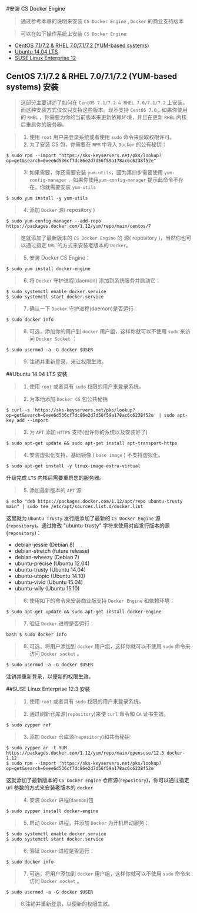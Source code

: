 #安装 CS Docker Engine

>通过参考本章的说明来安装 `CS Docker Engine` , `Docker` 的商业支持版本

>可以在如下操作系统上安装 `CS Docker Engine`:

- [CentOS 7.1/7.2 & RHEL 7.0/7.1/7.2 (YUM-based systems)]()
- [Ubuntu 14.04 LTS]()
- [SUSE Linux Enterprise 12]()

## CentOS 7.1/7.2 & RHEL 7.0/7.1/7.2 (YUM-based systems) 安装 

>这部分主要讲述了如何在  `CentOS 7.1/7.2 & RHEL 7.0/7.1/7.2` 上安装。而这种安装方式仅仅只支持这些版本。现不支持 `CentOS 7.0`。如果你使用的 `RHEL` ，你需要为你的当前版本来更新依赖环境，并且在更新 `RHEL` 内核后重启你的服务器。

>1. 使用 `root` 用户来登录系统或者使用 `sudo` 命令来获取权限许可。
>2. 为了安装 CS 包，你需要在 `RPM` 中导入 `Docker` 的公有秘钥：

	$ sudo rpm --import "https://sks-keyservers.net/pks/lookup?op=get&search=0xee6d536cf7dc86e2d7d56f59a178ac6c6238f52e"

>3. 如果需要，你还需要安装 `yum-utils`，因为第四步需要使用 `yum-config-manager` ，如果你使用`yum-config-manager` 提示此命令不存在，你就需要安装 `yum-utils`

	$ sudo yum install -y yum-utils

>4. 添加 `Docker` 源( repository )

	$ sudo yum-config-manager --add-repo https://packages.docker.com/1.12/yum/repo/main/centos/7

> 这就添加了最新版本的 `CS Docker Engine` 的 源( repository )，当然你也可以通过指定 `URL` 的方式来安装老版本的 `Docker`。

>5. 安装 Docker CS Engine：
	
	$ sudo yum install docker-engine

>6. 将 `Docker` 守护进程(daemon) 添加到系统服务并启动它：
	
	$ sudo systemctl enable docker.service
	$ sudo systemctl start docker.service

>7. 确认一下 `Docker` 守护进程(daemon)是否运行：

	$ sudo docker info

>8. 可选，添加你的用户到 `docker` 用户组，这样你就可以不使用 `sudo` 来访问 `Docker Socket` ：

	$ sudo usermod -a -G docker $USER

>9. 注销并重新登录，来让权限生效。

##Ubuntu 14.04 LTS 安装

>1. 使用 `root` 或者具有 `sudo` 权限的用户来登录系统。

>2. 为本地添加 `Docker CS`  包公共秘钥

	$ curl -s 'https://sks-keyservers.net/pks/lookup?op=get&search=0xee6d536cf7dc86e2d7d56f59a178ac6c6238f52e' | sudo apt-key add --import

>3. 为 `APT` 添加 `HTTPS` 支持(也许你的系统以及安装好了)

	$ sudo apt-get update && sudo apt-get install apt-transport-https

>4. 安装虚拟化支持，基础镜像 ( `base image` ) 不支持虚拟化。

	$ sudo apt-get install -y linux-image-extra-virtual
升级完成 `LTS` 内核后需要重启您的服务器。

>5. 添加最新版本的 `APT` 源

	$ echo "deb https://packages.docker.com/1.12/apt/repo ubuntu-trusty main" | sudo tee /etc/apt/sources.list.d/docker.list

这里就为 `Ubuntu Trusty` 发行版添加了最新的 `CS Docker Engine` 源(`repository`)。通过修改 "ubuntu-trusty" 字符来使用对应发行版本的源(`repository`)：

- debian-jessie (Debian 8)
- debian-stretch (future release)
- debian-wheezy (Debian 7)
- ubuntu-precise (Ubuntu 12.04)
- ubuntu-trusty (Ubuntu 14.04)
- ubuntu-utopic (Ubuntu 14.10)
- ubuntu-vivid (Ubuntu 15.04)
- ubuntu-wily (Ubuntu 15.10)

>6. 使用如下的命令来安装商业版支持 `Docker Engine` 和依赖环境：

	$ sudo apt-get update && sudo apt-get install docker-engine

>7. 验证 `Docker` 进程是否运行：

	bash $ sudo docker info

>8. 可选，将用户添加到 `docker` 用户组，这样你就可以不使用 `sudo` 命令来访问 `Docker socket` 。

	$ sudo usermod -a -G docker $USER
注销并重新登录，以便新的权限生效。

##SUSE Linux Enterprise 12.3 安装

>1. 使用 `root` 或者具有 `sudo` 权限的用户来登录系统。

>2. 通过刷新仓库源(`repository`)来使 `curl` 命令和 `CA` 证书生效。

	$ sudo zypper ref

>3. 添加 `Docker` 仓库源(`repository`)和共有秘钥

	$ sudo zypper ar -t YUM https://packages.docker.com/1.12/yum/repo/main/opensuse/12.3 docker-1.12
	$ sudo rpm --import 'https://sks-keyservers.net/pks/lookup?op=get&search=0xee6d536cf7dc86e2d7d56f59a178ac6c6238f52e'
这就添加了最新版本的 `CS Docker Engine` 仓库源(`repository`)，你可以通过指定 url 参数的方式来安装老版本的 `docker`

>4. 安装 `Docker` 进程(`daemon`)包

	$ sudo zypper install docker-engine

>5. 启动 `Docker` 进程，并添加 `Docker` 为开机启动服务：

	$ sudo systemctl enable docker.service
	$ sudo systemctl start docker.service

>6. 验证 `Docker` 进程是否运行：

	$ sudo docker info

>7. 可选，将用户添加到 `docker` 用户组，这样你就可以不使用 `sudo` 命令来访问 `Docker socket` 。

	$ sudo usermod -a -G docker $USER

>8.注销并重新登录，以便新的权限生效。













